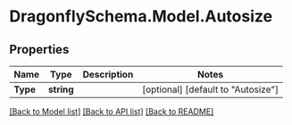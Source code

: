 
# DragonflySchema.Model.Autosize

## Properties

Name | Type | Description | Notes
------------ | ------------- | ------------- | -------------
**Type** | **string** |  | [optional] [default to "Autosize"]

[[Back to Model list]](../README.md#documentation-for-models)
[[Back to API list]](../README.md#documentation-for-api-endpoints)
[[Back to README]](../README.md)

